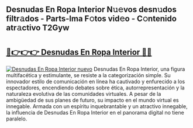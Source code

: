 ## Desnudas En Ropa Interior N𝚞𝚎vos desn𝚞dos filtr𝚊dos - Parts-lma F𝚘tos vid𝚎o - C𝚘ntenido atr𝚊ctivo T2Gyw

# <h2><a href="http://mb8itq.tromn.icu/?c=Desnudas+En+Ropa+Interior">🔗👉👉👉 Desnudas En Ropa Interior 🔗🔗</a></h2>

[![Desnudas En Ropa Interior nuevo](https://i.imgur.com/pEAQMta.gif)](http://mb8itq.tromn.icu/?c=Desnudas+En+Ropa+Interior)
Desnudas En Ropa Interior, una figura multifacética y estimulante, se resiste a la categorización simple. Su innovador estilo de comunicación en línea ha cautivado y enfurecido a los espectadores, encendiendo debates sobre ética, autorrepresentación y la naturaleza evolutiva de las comunidades virtuales. A pesar de la ambigüedad de sus planes de futuro, su impacto en el mundo virtual es innegable. Armada con un espíritu inquebrantable y un atractivo innegable, la influencia de Desnudas En Ropa Interior en el panorama digital no tiene paralelo.
